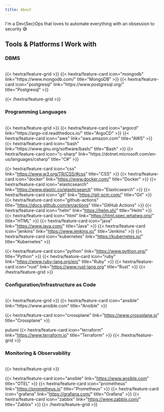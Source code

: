 ```yaml
---
title: About
---
```


I'm a Dev(Sec)Ops that loves to automate everything with an obsession to security 😅

## Tools & Platforms I Work with 
### DBMS 
<br />
{{< hextra/feature-grid >}}
{{< hextra/feature-card icon="mongodb" link="https://www.mongodb.com/" title="MongoDB" >}}
{{< hextra/feature-card icon="postgresql" link="https://www.postgresql.org/" title="Postgresql" >}}


{{< /hextra/feature-grid >}}


### Programming Languages 
<br />
{{< hextra/feature-grid >}}
{{< hextra/feature-card icon="argocd" link="https://argo-cd.readthedocs.io/" title="ArgoCD" >}}
{{< hextra/feature-card icon="aws" link="aws.amazon.com" title="AWS" >}}
{{< hextra/feature-card icon="bash" link="https://www.gnu.org/software/bash/" title="Bash" >}}
{{< hextra/feature-card icon="c-sharp" link="https://dotnet.microsoft.com/en-us/languages/csharp" title="C#" >}}

{{< hextra/feature-card icon="css" link="https://www.w3.org/TR/CSS/#css" title="CSS" >}}
{{< hextra/feature-card icon="docker" link="https://www.docker.com/" title="Docker" >}}
{{< hextra/feature-card icon="elasticsearch" link="https://www.elastic.co/elasticsearch" title="Elasticsearch" >}}
{{< hextra/feature-card icon="git" link="https://git-scm.com/" title="Git" >}}
{{< hextra/feature-card icon="github-actions" title="https://docs.github.com/en/actions" title="GitHub Actions" >}}
{{< hextra/feature-card icon="helm" link="https://helm.sh/" title="Helm" >}}
{{< hextra/feature-card icon="html" link="https://html.spec.whatwg.org/" title="HTML" >}}
{{< hextra/feature-card icon="java" link="https://www.java.com/" title="Java" >}}
{{< hextra/feature-card icon="jenkins" link="https://www.jenkins.io/" title="Jenkins" >}}
{{< hextra/feature-card icon="kubernetes" link="https://kubernetes.io/" title="Kubernetes" >}}



{{< hextra/feature-card icon="python" link="https://www.python.org/" title="Python" >}}
{{< hextra/feature-card icon="ruby" link="https://www.ruby-lang.org/en/" title="Ruby" >}}
{{< hextra/feature-card icon="rust" link="https://www.rust-lang.org" title="Rust" >}}
{{< /hextra/feature-grid >}}

### Configuration/Infrastructure as Code
<br />
{{< hextra/feature-grid >}}
{{< hextra/feature-card icon="ansible" link="https://www.ansible.com" title="Ansible" >}}

{{< hextra/feature-card icon="crossplane" link="https://www.crossplane.io" title="Crossplane" >}}

pulumi
{{< hextra/feature-card icon="terraform" link="https://www.terraform.io" title="Terraform" >}}
{{< /hextra/feature-grid >}}

### Monitoring & Observability 
<br />
{{< hextra/feature-grid >}}


{{< hextra/feature-card icon="ansible" link="https://www.ansible.com" title="OTEL" >}}
{{< hextra/feature-card icon="prometheus" link="https://prometheus.io" title="Prometheus" >}}
{{< hextra/feature-card icon="grafana" link="https://grafana.com/" title="Grafana" >}}
{{< hextra/feature-card icon="zabbix" link="https://www.zabbix.com/" title="Zabbix" >}}
{{< /hextra/feature-grid >}}
